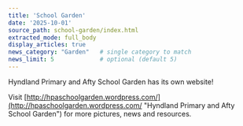```yaml
---
title: 'School Garden'
date: '2025-10-01'
source_path: school-garden/index.html
extracted_mode: full_body
display_articles: true
news_category: "Garden"   # single category to match
news_limit: 5             # optional (default 5)
---
```


Hyndland Primary and Afty School Garden has its own website!

Visit&nbsp;[http://hpaschoolgarden.wordpress.com/](http://hpaschoolgarden.wordpress.com/ "Hyndland Primary and Afty School Garden")&nbsp;for more pictures, news and resources.
